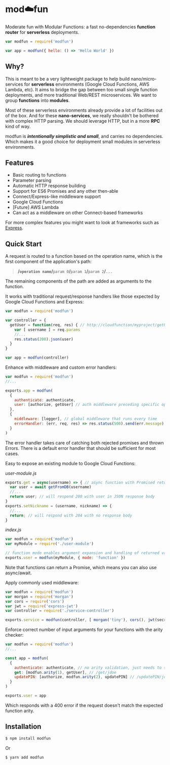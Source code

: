 # mod:cloud:fun

Moderate fun with Modular Functions: a fast no-dependencies **function router** for **serverless** deployments.

```js
var modfun = require('modfun')

var app = modfun({ hello: () => 'Hello World' })
```

## Why?

This is meant to be a very lightweight package to help build nano/micro-services for **serverless** environments (Google Cloud Functions, AWS Lambda, etc). It aims to bridge the gap between too small single function deployments, and more traditional Web/REST microservices. We want to group **functions** into **modules**.

Most of these serverless environments already provide a lot of facilities out of the box. And for these **nano-services**, we really shouldn't be bothered with complex HTTP parsing. We should leverage HTTP, but in a more **RPC** kind of way.

modfun is **_intentionally simplistic and small_**, and carries no dependencies. Which makes it a good choice for deployment small modules in serverless environments.

## Features
  * Basic routing to functions
  * Parameter parsing
  * Automatic HTTP response building
  * Support for ES6 Promises and any other then-able
  * Connect/Express-like middleware support
  * Google Cloud Functions
  * [Future] AWS Lambda
  * Can act as a middleware on other Connect-based frameworks

For more complex features you might want to look at frameworks such as [Express](https://github.com/expressjs/express).

## Quick Start

A request is routed to a function based on the operation name, which is the first component of the application's path:

> **/`operation name`/**`param 0`**/**`param 1`**/**`param 2`**/**`...`

The remaining components of the path are added as arguments to the function.

It works with traditional request/response handlers like those expected by Google Cloud Functions and Express:

```js
var modfun = require('modfun')

var controller = {
  getUser = function(req, res) { // http://cloudfunction/myproject/getUser/[username]
    var [ username ] = req.params
    //...
    res.status(200).json(user)
  }
}

var app = modfun(controller)
```

Enhance with middleware and custom error handlers:

```js
var modfun = require('modfun')
//...

exports.app = modfun(
  {
    authenticate: authenticate,
    user: [authorize, getUser] // auth middleware preceding specific operations
  },
  {
    middleware: [logger], // global middleware that runs every time
    errorHandler: (err, req, res) => res.status(500).send(err.message) // custom error handler
  }
)
```

The error handler takes care of catching both rejected promises and thrown Errors. There is a default error handler that should be sufficient for most cases.

Easy to expose an existing module to Google Cloud Functions:

*user-module.js*
```js
exports.get = async(username) => { // async function with Promised return
  var user = await getFromDB(username)
  //...
  return user; // will respond 200 with user in JSON response body
}
exports.setNickname = (username, nickname) => {
  //...
  return; // will respond with 204 with no response body
}
```

*index.js*
```js
var modfun = require('modfun')
var myModule = require('./user-module')

// function mode enables argument expansion and handling of returned values
exports.user = modfun(myModule, { mode: 'function' })
```

Note that functions can return a Promise, which means you can also use async/await.

Apply commonly used middleware:

```js
var modfun = require('modfun')
var morgan = require('morgan')
var cors = require('cors')
var jwt = require('express-jwt')
var controller = require('./service-controller')

exports.service = modfun(controller, [ morgan('tiny'), cors(), jwt(secret) ])
```

Enforce correct number of input arguments for your functions with the arity checker:

```js
var modfun = require('modfun')
//...

const app = modfun(
  {
    authenticate: authenticate, // no arity validation, just needs to start with /authenticate/
    get: [modfun.arity(1), getUser], // /get/jdoe
    updatePIN: [authorize, modfun.arity(2), updatePIN] // /updatePIN/jdoe/9876
  }
)

exports.user = app
```
Which responds with a 400 error if the request doesn't match the expected function arity.

## Installation

```bash
$ npm install modfun
```

Or

```bash
$ yarn add modfun
```
